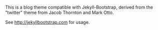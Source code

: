 This is a blog theme compatible with Jekyll-Bootstrap, derived from the "twitter" theme from Jacob Thornton and Mark Otto.

See <http://jekyllbootstrap.com> for usage.
